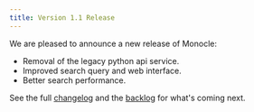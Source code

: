 ```yaml
---
title: Version 1.1 Release
---
```


We are pleased to announce a new release of Monocle:

- Removal of the legacy python api service.
- Improved search query and web interface.
- Better search performance.

See the full [changelog](https://github.com/change-metrics/monocle/blob/master/CHANGELOG.md) and
the [backlog](https://github.com/change-metrics/monocle/issues) for what's coming next.
